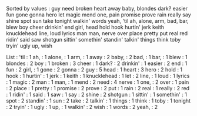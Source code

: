 Sorted by values :
guy need broken heart away baby, blondes dark? easier fun gone gonna hero let magic mend one, pain promise prove rain really say shine spot sun take tonight walkin' words yeah, 'til ah, alone, arm, bad, bar, blew boy cheer drinkin' end girl, head hold hook hurtin' jerk keith knucklehead line, loud lyrics man man, nerve over place pretty put real red ridin' said saw shotgun sittin' somethin' standin' talkin' things think toby tryin' ugly up, wish 

List :
'til : 1
ah, : 1
alone, : 1
arm, : 1
away : 2
baby, : 2
bad, : 1
bar, : 1
blew : 1
blondes : 2
boy : 1
broken : 3
cheer : 1
dark? : 2
drinkin' : 1
easier : 2
end : 1
fun : 2
girl, : 1
gone : 2
gonna : 2
guy : 5
head : 1
heart : 3
hero : 2
hold : 1
hook : 1
hurtin' : 1
jerk : 1
keith : 1
knucklehead : 1
let : 2
line, : 1
loud : 1
lyrics : 1
magic : 2
man : 1
man, : 1
mend : 2
need : 4
nerve : 1
one, : 2
over : 1
pain : 2
place : 1
pretty : 1
promise : 2
prove : 2
put : 1
rain : 2
real : 1
really : 2
red : 1
ridin' : 1
said : 1
saw : 1
say : 2
shine : 2
shotgun : 1
sittin' : 1
somethin' : 1
spot : 2
standin' : 1
sun : 2
take : 2
talkin' : 1
things : 1
think : 1
toby : 1
tonight : 2
tryin' : 1
ugly : 1
up, : 1
walkin' : 2
wish : 1
words : 2
yeah, : 2
